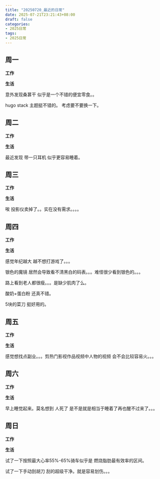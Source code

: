 ```yaml
---
title: "20250720_最近的日常"
date: 2025-07-21T23:21:43+08:00
draft: false
categories:
- 2025日常
tags:
- 2025日常
---
```



## 周一

**工作**



**生活**

意外发现桑葚干 似乎是一个不错的便宜零食。。

hugo stack 主题挺不错的。 考虑要不要换一下。

## 周二

**工作**



**生活**

最近发现 带一只耳机 似乎更容易睡着。

## 周三


**工作**



**生活**

唉 投影仪卖掉了。。实在没有需求。。。。



## 周四


**工作**



**生活**

感觉年纪越大 越不想打游戏了。。。

银色的魔镜 居然会导致看不清黑白的码表。。。难怪很少看到银色的。。。

路上看到老人都很瘦。。。是缺少肌肉了么。

酸奶+蛋白粉 还真不错。

5块的菜刀 挺好用的。

## 周五


**工作**



**生活**

感觉想找点副业。。。剪热门影视作品视频中人物的视频  会不会比较容易火。。。

## 周六


**工作**



**生活**

早上睡觉起来。莫名想到 人死了 是不是就是相当于睡着了再也醒不过来了。。。

## 周日


**工作**



**生活**

试了一下按照最大心率55%-65%骑车似乎是 燃烧脂肪最有效率的区间。

试了一下手动刮胡刀 刮的超级干净。就是容易划伤。。。



